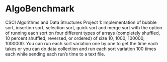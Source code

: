 # AlgoBenchmark
CSCI Algorithms and Data Structures Project 1:
Implementation of bubble sort, insertion sort, selection sort, quick sort and merge sort with the option of running each sort on four different types of arrays (completely shuffled, 10 percent shuffled, reversed, or ordered) of size 10, 1000, 100000, 1000000. You can run each sort variation one by one to get the time each takes or you can do data collection and run each sort variation 100 times each while sending each run’s time to a text file. 
